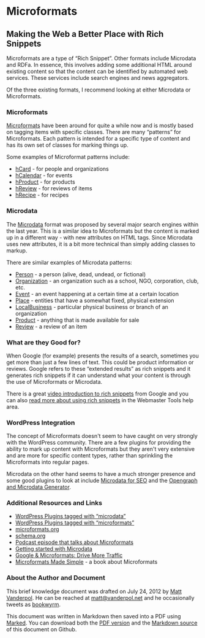 # Microformats

## Making the Web a Better Place with Rich Snippets

Microformats are a type of “Rich Snippet”. Other formats include Microdata and RDFa. In essence, this involves adding some additional HTML around existing content so that the content can be identified by automated web services. These services include search engines and news aggregators.

Of the three existing formats, I recommend looking at either Microdata or Microformats.

### Microformats

[Microformats][mf.org] have been around for quite a while now and is mostly based on tagging items with specific classes. There are many “patterns” for Microformats. Each pattern is intended for a specific type of content and has its own set of classes for marking things up.

Some examples of Microformat patterns include:

* [hCard](http://microformats.org/wiki/hcard) - for people and organizations
* [hCalendar](http://microformats.org/wiki/hcalendar) - for events
* [hProduct](http://microformats.org/wiki/hproduct) - for products
* [hReview](http://microformats.org/wiki/hreview) - for reviews of items
* [hRecipe](http://microformats.org/wiki/hrecipe) - for recipes

### Microdata

The [Microdata](scma.org) format was proposed by several major search engines within the last year. This is a similar idea to Microformats but the content is marked up in a different way - with new attributes on HTML tags. Since Microdata uses new attributes, it is a bit more technical than simply adding classes to markup.

There are similar examples of Microdata patterns:

* [Person](http://schema.org/Person) - a person (alive, dead, undead, or fictional)
* [Organization](http://schema.org/Organization) - an organization such as a school, NGO, corporation, club, etc.
* [Event](http://schema.org/Event) - an event happening at a certain time at a certain location
* [Place](http://schema.org/Place) - entities that have a somewhat fixed, physical extension
* [LocalBusiness](http://schema.org/LocalBusiness) - particular physical business or branch of an organization
* [Product](http://schema.org/Product) - anything that is made available for sale
* [Review](http://schema.org/Review) - a review of an item

### What are they Good for?

When Google (for example) presents the results of a search, sometimes you get more than just a few lines of text. This could be product information or reviews. Google refers to these “extended results” as rich snippets and it generates rich snippets if it can understand what your content is through the use of Microformats or Microdata.

There is a great [video introduction to rich snippets](http://www.youtube.com/watch?v=A-kX0Aut-18&feature=player_embedded) from Google and you can also [read more about using rich snippets](http://support.google.com/webmasters/bin/answer.py?hl=en&answer=99170) in the Webmaster Tools help area.  

### WordPress Integration

The concept of Microformats doesn't seem to have caught on very strongly with the WordPress community. There are a few plugins for providing the ability to mark up content with Microformats but they aren't very extensive and are more for specific content types, rather than sprinkling the Microformats into regular pages.

Microdata on the other hand seems to have a much stronger presence and some good plugins to look at include [Microdata for SEO](http://wordpress.org/extend/plugins/microdata-for-seo-by-optimum7com/) and the [Opengraph and Microdata Generator](http://wordpress.org/extend/plugins/opengraph-and-microdata-generator/).

### Additional Resources and Links

* [WordPress Plugins tagged with “microdata”](http://wordpress.org/extend/plugins/tags/microdata)
* [WordPress Plugins tagged with “microformats”](http://wordpress.org/extend/plugins/tags/microformats)
* [microformats.org][mf.org]
* [schema.org][scma.org]
* [Podcast episode that talks about Microformats](http://nonbreakingspace.tv/emily-lewis/)
* [Getting started with Microdata](http://schema.org/docs/gs.html)
* [Google & Microformats: Drive More Traffic](http://yoast.com/google-microformats-conversion-rate-optimization-serps/)
* [Microformats Made Simple](http://microformatsmadesimple.com/) - a book about Microformats

[mf.org]: http://microformats.org
[scma.org]: http://schema.org

### About the Author and Document

This brief knowledge document was drafted on July 24, 2012 by [Matt Vanderpol](http://vanderpol.net). He can be reached at [matt@vanderpol.net](mailto:matt@vanderpol.net) and he occasionally tweets as [bookwyrm](http://twitter.com/bookwyrm).

This document was written in Markdown then saved into a PDF using [Marked](http://itunes.apple.com/us/app/marked/id448925439?mt=12). You can download both the [PDF version](http://git.io/ymCEeQ) and the [Markdown source]() of this document on Github.

